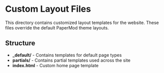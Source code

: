 # Custom Layout Files

This directory contains customized layout templates for the website. These files override the default PaperMod theme layouts.

## Structure

- **_default/** - Contains templates for default page types
- **partials/** - Contains partial templates used across the site
- **index.html** - Custom home page template
